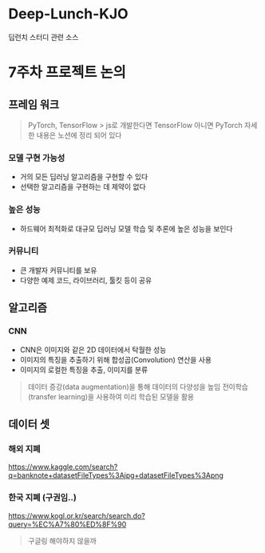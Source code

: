# Deep-Lunch-KJO
 딥런치 스터디 관련 소스
# 7주차 프로젝트 논의
## 프레임 워크

> PyTorch, TensorFlow > js로 개발한다면 TensorFlow 아니면 PyTorch
> 자세한 내용은 노션에 정리 되어 있다

### 모델 구현 가능성
- 거의 모든 딥러닝 알고리즘을 구현할 수 있다
- 선택한 알고리즘을 구현하는 데 제약이 없다

### 높은 성능
- 하드웨어 최적화로 대규모 딥러닝 모델 학습 및 추론에 높은 성능을 보인다

### 커뮤니티
- 큰 개발자 커뮤니티를 보유
- 다양한 예제 코드, 라이브러리, 툴킷 등이 공유

## 알고리즘
### CNN
- CNN은 이미지와 같은 2D 데이터에서 탁월한 성능
- 이미지의 특징을 추출하기 위해 합성곱(Convolution) 연산을 사용
- 이미지의 로컬한 특징을 추출, 이미지를 분류

> 데이터 증강(data augmentation)을 통해 데이터의 다양성을 높임
> 전이학습(transfer learning)을 사용하여 미리 학습된 모델을 활용

## 데이터 셋

### 해외 지폐
https://www.kaggle.com/search?q=banknote+datasetFileTypes%3Ajpg+datasetFileTypes%3Apng

### 한국 지폐 (구권임..)
https://www.kogl.or.kr/search/search.do?query=%EC%A7%80%ED%8F%90

> 구글링 해야하지 않을까
